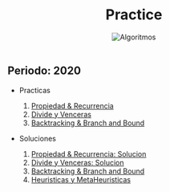 <h1 align="center">Practice</h1>
<div align="center">
  <img src="https://img.shields.io/badge/Practice-Algorithms-yellow" alt="Algoritmos">
  <br><br>
</div>
  
  
## Periodo: 2020
- Practicas

  1. [Propiedad & Recurrencia](https://github.com/BrandPM18/Algorithms/blob/master/Practicas/Practica_2_Preguntas.pdf)
  2. [Divide y Venceras]()
  3. [Backtracking & Branch and Bound](https://github.com/BrandPM18/Algorithms/blob/master/Practicas/Practica_4_Preguntas.pdf)

- Soluciones

  1. [Propiedad & Recurrencia: Solucion](https://github.com/BrandPM18/Algorithms/blob/master/Practicas/Practica_2.pdf)
  2. [Divide y Venceras: Solucion](https://github.com/BrandPM18/Algorithms/blob/master/Practicas/Practica_3.pdf)
  3. [Backtracking & Branch and Bound](https://github.com/BrandPM18/Algorithms/blob/master/Practicas/Practica_4.pdf)
  4. [Heuristicas y MetaHeuristicas](https://github.com/BrandPM18/Algorithms/blob/master/Practicas/Practica_5.pdf)
